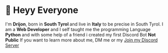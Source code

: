 # <strong>👋 Heyy Everyone</strong>
I'm <strong>Drijon</strong>, born in <strong>South Tyrol </strong> and live in <strong>Italy</strong> to be precise in South Tyrol.
I am a  <strong>Web Developer</strong> and <strong></strong> I self taught me the programming Language <strong>Python</strong> and with some help of a friend i created my first Discord Bot <strong>Not Public</strong>
If you want to learn more about me, DM me or my [Join my Discord Server](https://discord.gg/Hfr2wdbGZC)
<!--
**Drijon7577/Drijon7577** is a ✨ _special_ ✨ repository because its `README.md` (this file) appears on your GitHub profile.

Here are some ideas to get you started:

- 🔭 I’m currently working on ...
- 🌱 I’m currently learning ...
- 👯 I’m looking to collaborate on ...
- 🤔 I’m looking for help with ...
- 💬 Ask me about ...
- 📫 How to reach me: ...
- 😄 Pronouns: ...
- ⚡ Fun fact: ...
-->
